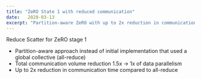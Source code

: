 ```yaml
---
title: "ZeRO State 1 with reduced communication"
date:   2020-03-13
excerpt: "Partition-aware ZeRO with up to 2x reduction in communication time!"
---
```


Reduce Scatter for ZeRO stage 1
* Partition-aware approach instead of initial implementation that used a global collective (all-reduce)
* Total communication volume reduction 1.5x -> 1x of data parallelism
* Up to 2x reduction in communication time compared to all-reduce
